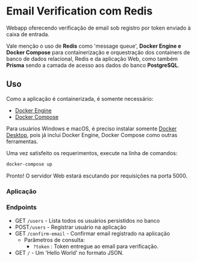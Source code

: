 # Email Verification com Redis

Webapp oferecendo verificação de email sob registro por token enviado à caixa de entrada. 

Vale menção o uso de **Redis** como 'message queue', **Docker Engine e Docker Compose** para containerização e orquestração dos containers de banco de dados relacional, Redis e da aplicação Web, como também **Prisma** sendo a camada de acesso aos dados do banco **PostgreSQL**.



## Uso

Como a aplicação é containerizada, é somente necessário:

- [Docker Engine](https://docs.docker.com/engine/install/)
- [Docker Compose](https://docs.docker.com/compose/install/)

Para usuários Windows e macOS, é preciso instalar somente [Docker Desktop](https://docs.docker.com/desktop/), pois já inclui Docker Engine, Docker Compose como outras ferramentas.

Uma vez satisfeito os requerimentos, execute na linha de comandos:

``````bash
docker-compose up
``````

Pronto! O servidor Web estará escutando por requisições na porta 5000.



### Aplicação

### Endpoints

- GET `/users` - Lista todos os usuários persistidos no banco
- POST`/users` - Registrar usuário na aplicação
- GET `/confirm-email` - Confirmar email registrado na aplicação
  - Parâmetros de consulta:
    - `?token` : Token entregue ao email para verificação.
- GET `/` - Um 'Hello World' no formato JSON.

